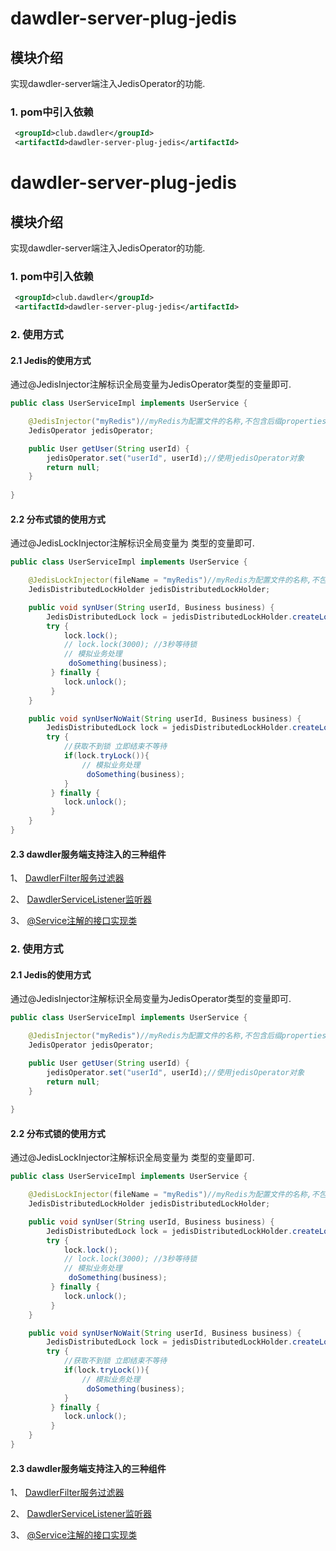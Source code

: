 # dawdler-server-plug-jedis

## 模块介绍

实现dawdler-server端注入JedisOperator的功能.

### 1. pom中引入依赖

```xml
 <groupId>club.dawdler</groupId>
 <artifactId>dawdler-server-plug-jedis</artifactId>
```
# dawdler-server-plug-jedis

## 模块介绍

实现dawdler-server端注入JedisOperator的功能.

### 1. pom中引入依赖

```xml
 <groupId>club.dawdler</groupId>
 <artifactId>dawdler-server-plug-jedis</artifactId>
```

### 2. 使用方式

#### 2.1 Jedis的使用方式

通过@JedisInjector注解标识全局变量为JedisOperator类型的变量即可.

```java
public class UserServiceImpl implements UserService {

	@JedisInjector("myRedis")//myRedis为配置文件的名称,不包含后缀properties
	JedisOperator jedisOperator;

	public User getUser(String userId) {
		jedisOperator.set("userId", userId);//使用jedisOperator对象
		return null;
	}
 
}
```
#### 2.2 分布式锁的使用方式

通过@JedisLockInjector注解标识全局变量为 类型的变量即可.

```java
public class UserServiceImpl implements UserService {

	@JedisLockInjector(fileName = "myRedis")//myRedis为配置文件的名称,不包含后缀properties
	JedisDistributedLockHolder jedisDistributedLockHolder;

	public void synUser(String userId, Business business) {
		JedisDistributedLock lock = jedisDistributedLockHolder.createLock("lockKey:"+userId);
		try {
			lock.lock();
			// lock.lock(3000); //3秒等待锁
			// 模拟业务处理
			 doSomething(business);
		 } finally {
			lock.unlock();
		 }
	}

	public void synUserNoWait(String userId, Business business) {
		JedisDistributedLock lock = jedisDistributedLockHolder.createLock("lockKey:"+userId);
		try {
			//获取不到锁 立即结束不等待
			if(lock.tryLock()){
				// 模拟业务处理
				 doSomething(business);
			}
		 } finally {
			lock.unlock();
		 }
	}
}
```
#### 2.3 dawdler服务端支持注入的三种组件

1、 [DawdlerFilter服务过滤器](../../../dawdler-server/README.md#4-dawdler服务过滤器)

2、 [DawdlerServiceListener监听器](../../../dawdler-server/README.md#3-dawdler服务器启动销毁监听器)

3、 [@Service注解的接口实现类](../../../dawdler-service-plug/dawdler-service-core/README.md#2-service说明)
### 2. 使用方式

#### 2.1 Jedis的使用方式

通过@JedisInjector注解标识全局变量为JedisOperator类型的变量即可.

```java
public class UserServiceImpl implements UserService {

	@JedisInjector("myRedis")//myRedis为配置文件的名称,不包含后缀properties
	JedisOperator jedisOperator;

	public User getUser(String userId) {
		jedisOperator.set("userId", userId);//使用jedisOperator对象
		return null;
	}
 
}
```
#### 2.2 分布式锁的使用方式

通过@JedisLockInjector注解标识全局变量为 类型的变量即可.

```java
public class UserServiceImpl implements UserService {

	@JedisLockInjector(fileName = "myRedis")//myRedis为配置文件的名称,不包含后缀properties
	JedisDistributedLockHolder jedisDistributedLockHolder;

	public void synUser(String userId, Business business) {
		JedisDistributedLock lock = jedisDistributedLockHolder.createLock("lockKey:"+userId);
		try {
			lock.lock();
			// lock.lock(3000); //3秒等待锁
			// 模拟业务处理
			 doSomething(business);
		 } finally {
			lock.unlock();
		 }
	}

	public void synUserNoWait(String userId, Business business) {
		JedisDistributedLock lock = jedisDistributedLockHolder.createLock("lockKey:"+userId);
		try {
			//获取不到锁 立即结束不等待
			if(lock.tryLock()){
				// 模拟业务处理
				 doSomething(business);
			}
		 } finally {
			lock.unlock();
		 }
	}
}
```
#### 2.3 dawdler服务端支持注入的三种组件

1、 [DawdlerFilter服务过滤器](../../../dawdler-server/README.md#4-dawdler服务过滤器)

2、 [DawdlerServiceListener监听器](../../../dawdler-server/README.md#3-dawdler服务器启动销毁监听器)

3、 [@Service注解的接口实现类](../../../dawdler-service-plug/dawdler-service-core/README.md#2-service说明)